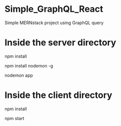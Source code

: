 # Simple_GraphQL_React
Simple MERNstack project using GraphQL query

# Inside the server directory

npm install

npm install nodemon -g

nodemon app

# Inside the client directory

npm install

npm start